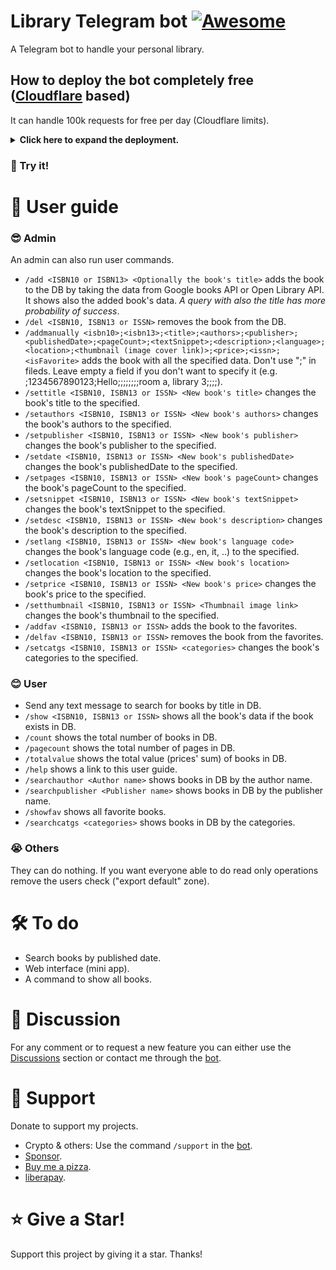 # Library Telegram bot [![Awesome](https://cdn.jsdelivr.net/gh/sindresorhus/awesome@d7305f38d29fed78fa85652e3a63e154dd8e8829/media/badge.svg)](https://github.com/Mqtth3w/library-Telegram-bot)

A Telegram bot to handle your personal library.

## How to deploy the bot completely free ([Cloudflare](https://www.cloudflare.com/) based)
It can handle 100k requests for free per day (Cloudflare limits).

<details closed>
<summary><b>Click here to expand the deployment. </b></summary>
  
 The deployment only takes less than 10 minutes.
  
- Create a new bot on telegram with [@BotFather](https://telegram.me/BotFather). Save the api token for future use.
- Create a Cloudflare account.
- Go to workers & pages then create a new worker so deploy it.
- Click edit so replace the code with the content of [lib_tel_bot.js](./lib_tel_bot.js). Deploy it.
- Click configure worker, go to setting, go to variables.
- Add the variable API_KEY (secret type). Which is the bot api token.
- Add the variable SECRET_TOKEN (secret type). Generate its value through the script [gen_token.py](./gen_token.py). You can also type it with your hands (1-256 characters. Only characters `A-Z`, `a-z`, `0-9`, `_` and `-` are allowed). Save it for future use.
- **Optionally** you can add a variable GBOOKS_API_KEY (secret type), which is a Google API key restricted to the Books API service. It let you do more requests, generally you don't need it unless you plan to do thousands of requests per day.
- Encrypt (set the secrect type!) all variables and save.

- ### DB setup
  Follow the instructions in the DB setup [file](./README2.md).

- ### Webhook
  Open the following link after substitution to configure webhook.
  ```
  https://api.telegram.org/bot<replace with your bot api token>/setWebhook?url=<replace with your worker url>&secret_token=<replace with your secret token>
  ```
  You should see something like {"ok":true,"result":true,"description":"Webhook was set"} then the bot works.
  <br><br>
  If you filled wrong info or need to update info you can delete webhook and then you can set it again. Open the following link after substitution to delete webhook.
  ```
  https://api.telegram.org/bot<replace with your bot api token>/deleteWebhook
  ```

</details>

### 🤌 Try it! 



# 📜 User guide 

### 😎 Admin
An admin can also run user commands.
- `/add <ISBN10 or ISBN13> <Optionally the book's title>` adds the book to the DB by taking the data from Google books API or Open Library API. It shows also the added book's data. *A query with also the title has more probability of success*.
-  `/del <ISBN10, ISBN13 or ISSN>` removes the book from the DB.
-  `/addmanually <isbn10>;<isbn13>;<title>;<authors>;<publisher>;<publishedDate>;<pageCount>;<textSnippet>;<description>;<language>;<location>;<thumbnail (image cover link)>;<price>;<issn>;<isFavorite>` adds the book with all the specified data. Don't use ";" in fileds. Leave empty a field if you don't want to specify it (e.g. ;1234567890123;Hello;;;;;;;;room a, library 3;;;;).
-  `/settitle <ISBN10, ISBN13 or ISSN> <New book's title>` changes the book's title to the specified.
-  `/setauthors <ISBN10, ISBN13 or ISSN> <New book's authors>` changes the book's authors to the specified.
-  `/setpublisher <ISBN10, ISBN13 or ISSN> <New book's publisher>` changes the book's publisher to the specified.
-  `/setdate <ISBN10, ISBN13 or ISSN> <New book's publishedDate>` changes the book's publishedDate to the specified.
-  `/setpages <ISBN10, ISBN13 or ISSN> <New book's pageCount>` changes the book's pageCount to the specified.
-  `/setsnippet <ISBN10, ISBN13 or ISSN> <New book's textSnippet>` changes the book's textSnippet to the specified.
-  `/setdesc <ISBN10, ISBN13 or ISSN> <New book's description>` changes the book's description to the specified.
-  `/setlang <ISBN10, ISBN13 or ISSN> <New book's language code>` changes the book's language code (e.g., en, it, ..) to the specified.
-  `/setlocation <ISBN10, ISBN13 or ISSN> <New book's location>` changes the book's location to the specified.
-  `/setprice <ISBN10, ISBN13 or ISSN> <New book's price>` changes the book's price to the specified.
-  `/setthumbnail <ISBN10, ISBN13 or ISSN> <Thumbnail image link>` changes the book's thumbnail to the specified.
-  `/addfav <ISBN10, ISBN13 or ISSN>` adds the book to the favorites.
-  `/delfav <ISBN10, ISBN13 or ISSN>` removes the book from the favorites.
-  `/setcatgs <ISBN10, ISBN13 or ISSN> <categories>` changes the book's categories to the specified.

### 😊 User
- Send any text message to search for  books by title in DB.
-  `/show <ISBN10, ISBN13 or ISSN>` shows all the book's data if the book exists in DB.
-  `/count` shows the total number of books in DB.
-  `/pagecount` shows the total number of pages in DB.
-  `/totalvalue` shows the total value (prices' sum) of books in DB.
-  `/help` shows a link to this user guide.
-  `/searchauthor <Author name>` shows books in DB by the author name.
-  `/searchpublisher <Publisher name>` shows books in DB by the publisher name.
-  `/showfav` shows all favorite books.
-  `/searchcatgs <categories>` shows books in DB by the categories.

### 😭 Others
They can do nothing. If you want everyone able to do read only operations remove the users check ("export default" zone).

# 🛠️ To do 
- Search books by published date.
- Web interface (mini app).
- A command to show all books.

# 💭 Discussion 
For any comment or to request a new feature you can either use the [Discussions](https://github.com/Mqtth3w/library-Telegram-bot/discussions) section or contact me through the [bot](https://t.me/Mqtth3w_support_bot).

# 🫶 Support 
Donate to support my projects. 
- Crypto & others: Use the command `/support` in the [bot](https://t.me/Mqtth3w_support_bot).
- [Sponsor](https://github.com/sponsors/Mqtth3w).
- [Buy me a pizza](https://buymeacoffee.com/mqtth3w).
- [liberapay](https://liberapay.com/mqtth3w).

# ⭐ Give a Star!
Support this project by giving it a star. Thanks!


